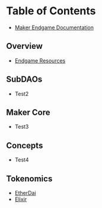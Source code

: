 # Table of Contents

* [Maker Endgame Documentation](README.md)

## Overview
* [Endgame Resources](misc/resources.md)

## SubDAOs
* Test2

## Maker Core
* Test3

## Concepts
* Test4

## Tokenomics
* [EtherDai](tokenomics/etherdai.md)
* [Elixir](tokenomics/elixir.md)

